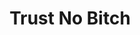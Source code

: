 ---
ee_id: '4262'
site: '1'
type: '2'
url: 2015-022-trust-no-bitch
title: Trust No Bitch
year: '2015'
display_year: '2015'
medium: Foam pool noodle, necklace, sock
dims: ''
pitch: ''
ps: ''
live_url: ''
related: ''
youtube: ''
related_code: ''
imgs: trust-no-bitch-2015-022-detail-2-database-EK.jpg,trust-no-bitch-2015-022-detail-3-database-EK.jpg,trust-no-bitch-2015-022-full-database-team-JL.jpg
subheading: ''
download: ''
add_credit: ''
commission: ''
layout: things-i-made
---